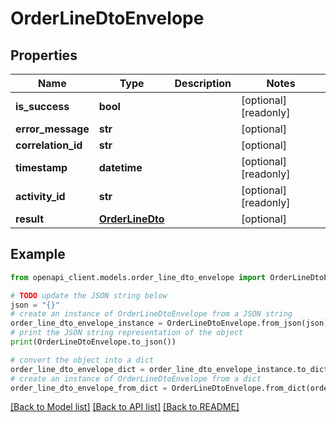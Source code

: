 # OrderLineDtoEnvelope


## Properties

Name | Type | Description | Notes
------------ | ------------- | ------------- | -------------
**is_success** | **bool** |  | [optional] [readonly] 
**error_message** | **str** |  | [optional] 
**correlation_id** | **str** |  | [optional] 
**timestamp** | **datetime** |  | [optional] [readonly] 
**activity_id** | **str** |  | [optional] [readonly] 
**result** | [**OrderLineDto**](OrderLineDto.md) |  | [optional] 

## Example

```python
from openapi_client.models.order_line_dto_envelope import OrderLineDtoEnvelope

# TODO update the JSON string below
json = "{}"
# create an instance of OrderLineDtoEnvelope from a JSON string
order_line_dto_envelope_instance = OrderLineDtoEnvelope.from_json(json)
# print the JSON string representation of the object
print(OrderLineDtoEnvelope.to_json())

# convert the object into a dict
order_line_dto_envelope_dict = order_line_dto_envelope_instance.to_dict()
# create an instance of OrderLineDtoEnvelope from a dict
order_line_dto_envelope_from_dict = OrderLineDtoEnvelope.from_dict(order_line_dto_envelope_dict)
```
[[Back to Model list]](../README.md#documentation-for-models) [[Back to API list]](../README.md#documentation-for-api-endpoints) [[Back to README]](../README.md)



